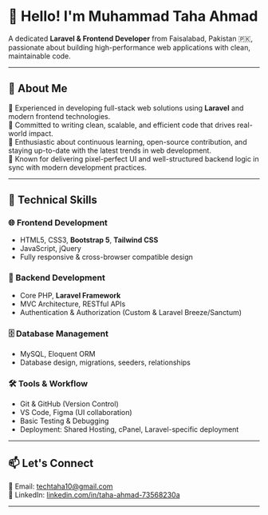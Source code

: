 # 👋 Hello! I'm Muhammad Taha Ahmad

A dedicated **Laravel & Frontend Developer** from Faisalabad, Pakistan 🇵🇰, passionate about building high-performance web applications with clean, maintainable code.

---

## 💼 About Me

🔹 Experienced in developing full-stack web solutions using **Laravel** and modern frontend technologies.  
🔹 Committed to writing clean, scalable, and efficient code that drives real-world impact.  
🔹 Enthusiastic about continuous learning, open-source contribution, and staying up-to-date with the latest trends in web development.  
🔹 Known for delivering pixel-perfect UI and well-structured backend logic in sync with modern development practices.

---

## 🚀 Technical Skills

### 🌐 Frontend Development
- HTML5, CSS3, **Bootstrap 5**, **Tailwind CSS**
- JavaScript, jQuery  
- Fully responsive & cross-browser compatible design

### 🧠 Backend Development
- Core PHP, **Laravel Framework**
- MVC Architecture, RESTful APIs  
- Authentication & Authorization (Custom & Laravel Breeze/Sanctum)

### 🗄️ Database Management
- MySQL, Eloquent ORM  
- Database design, migrations, seeders, relationships

### 🛠️ Tools & Workflow
- Git & GitHub (Version Control)  
- VS Code, Figma (UI collaboration)  
- Basic Testing & Debugging  
- Deployment: Shared Hosting, cPanel, Laravel-specific deployment

---

## 📫 Let's Connect

📧 Email: [techtaha10@gmail.com](mailto:techtaha10@gmail.com)  
🔗 LinkedIn: [linkedin.com/in/taha-ahmad-73568230a](https://www.linkedin.com/in/taha-ahmad-73568230a/)

---

 
